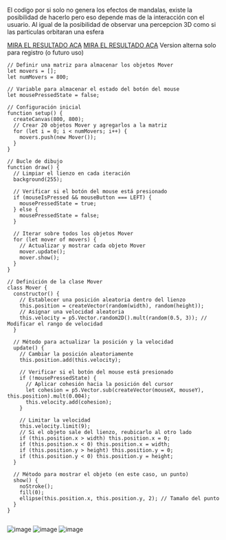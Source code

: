 El codigo por si solo no genera los efectos de mandalas, existe la posibilidad de hacerlo pero eso depende mas de la interacción con el usuario. Al igual de la posibilidad de observar una percepcion 3D como si las particulas orbitaran una esfera

[MIRA EL RESULTADO ACA](https://editor.p5js.org/jugabriel77/full/Xz_5VwNaL)
[MIRA EL RESULTADO ACA](https://editor.p5js.org/jugabriel77/full/seE93LjLK) Version alterna solo para registro (o futuro uso)
```
// Definir una matriz para almacenar los objetos Mover
let movers = [];
let numMovers = 800;

// Variable para almacenar el estado del botón del mouse
let mousePressedState = false;

// Configuración inicial
function setup() {
  createCanvas(800, 800);
  // Crear 20 objetos Mover y agregarlos a la matriz
  for (let i = 0; i < numMovers; i++) {
    movers.push(new Mover());
  }
}

// Bucle de dibujo
function draw() {
  // Limpiar el lienzo en cada iteración
  background(255);
  
  // Verificar si el botón del mouse está presionado
  if (mouseIsPressed && mouseButton === LEFT) {
    mousePressedState = true;
  } else {
    mousePressedState = false;
  }
  
  // Iterar sobre todos los objetos Mover
  for (let mover of movers) {
    // Actualizar y mostrar cada objeto Mover
    mover.update();
    mover.show();
  }
}

// Definición de la clase Mover
class Mover {
  constructor() {
    // Establecer una posición aleatoria dentro del lienzo
    this.position = createVector(random(width), random(height));
    // Asignar una velocidad aleatoria
    this.velocity = p5.Vector.random2D().mult(random(0.5, 3)); // Modificar el rango de velocidad
  }

  // Método para actualizar la posición y la velocidad
  update() {
    // Cambiar la posición aleatoriamente
    this.position.add(this.velocity);
    
    // Verificar si el botón del mouse está presionado
    if (!mousePressedState) {
      // Aplicar cohesión hacia la posición del cursor
      let cohesion = p5.Vector.sub(createVector(mouseX, mouseY), this.position).mult(0.004);
      this.velocity.add(cohesion);
    }
    
    // Limitar la velocidad
    this.velocity.limit(9);
    // Si el objeto sale del lienzo, reubicarlo al otro lado
    if (this.position.x > width) this.position.x = 0;
    if (this.position.x < 0) this.position.x = width;
    if (this.position.y > height) this.position.y = 0;
    if (this.position.y < 0) this.position.y = height;
  }

  // Método para mostrar el objeto (en este caso, un punto)
  show() {
    noStroke();
    fill(0);
    ellipse(this.position.x, this.position.y, 2); // Tamaño del punto
  }
}


```
![image](https://github.com/user-attachments/assets/629e8bf5-ed51-4808-ab0f-d51beb9a72a2) ![image](https://github.com/user-attachments/assets/b53fcf35-7b17-42b9-a5b7-1ef215024bb2) ![image](https://github.com/user-attachments/assets/8ea63b7f-6f98-4658-a5cb-8aa81a0dea42)



